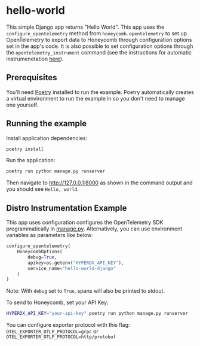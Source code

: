 # hello-world

This simple Django app returns "Hello World". This app uses the `configure_opentelemetry` method from `honeycomb.opentelemetry` to set up OpenTelemetry to export data to Honeycomb through configuration options set in the app's code. It is also possible to set configuration options through the `opentelemetry_instrument` command (see the instructions for automatic instrumenetation [here](https://docs.honeycomb.io/getting-data-in/opentelemetry/python-distro/#automatic-instrumentation)).

## Prerequisites

You'll need [Poetry](https://python-poetry.org/) installed to run the example. Poetry automatically creates a virtual environment to run the example in so you don't need to manage one yourself.

## Running the example

Install application dependencies:

```bash
poetry install
```

Run the application:

```bash
poetry run python manage.py runserver
```

Then navigate to http://127.0.0.1:8000 as shown in the command output and you should see `Hello, world`.

## Distro Instrumentation Example

This app uses configuration configures the OpenTelemetry SDK programmatically in [manage.py](./manage.py).
Alternatively, you can use environment variables as parameters like below:

```python
configure_opentelemetry(
    HoneycombOptions(
        debug=True,
        apikey=os.getenv("HYPERDX_API_KEY"),
        service_name="hello-world-django"
    )
)
```

Note: With `debug` set to `True`, spans will also be printed to stdout.

To send to Honeycomb, set your API Key:

```bash
HYPERDX_API_KEY="your-api-key" poetry run python manage.py runserver
```

You can configure exporter protocol with this flag:
`OTEL_EXPORTER_OTLP_PROTOCOL=grpc` or `OTEL_EXPORTER_OTLP_PROTOCOL=http/protobuf`
